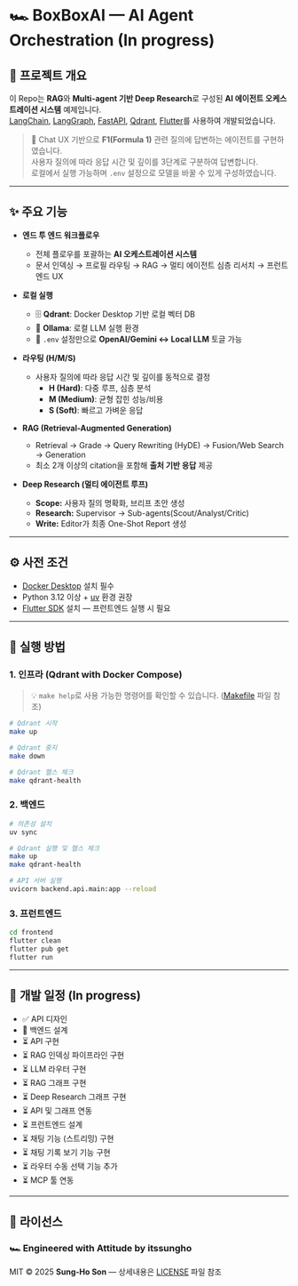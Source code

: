 # 🏎 BoxBoxAI — AI Agent Orchestration (In progress)

## 🔑 프로젝트 개요

이 Repo는 **RAG**와 **Multi-agent 기반 Deep Research**로 구성된 **AI 에이전트 오케스트레이션 시스템** 예제입니다.  
[LangChain](https://www.langchain.com/), [LangGraph](https://www.langchain.com/langgraph), [FastAPI](https://fastapi.tiangolo.com/), [Qdrant](https://qdrant.tech/), [Flutter](https://flutter.dev)를 사용하여 개발되었습니다.

> 🎯 Chat UX 기반으로 **F1(Formula 1)** 관련 질의에 답변하는 에이전트를 구현하였습니다.  
> 사용자 질의에 따라 응답 시간 및 깊이를 3단계로 구분하여 답변합니다.  
> 로컬에서 실행 가능하며 `.env` 설정으로 모델을 바꿀 수 있게 구성하였습니다.

---

## ✨ 주요 기능

- **엔드 투 엔드 워크플로우**  
  - 전체 플로우를 포괄하는 **AI 오케스트레이션 시스템**  
  - 문서 인덱싱 → 프로필 라우팅 → RAG → 멀티 에이전트 심층 리서치 → 프런트엔드 UX  

- **로컬 실행**  
  - 🗄 **Qdrant**: Docker Desktop 기반 로컬 벡터 DB  
  - 🧠 **Ollama**: 로컬 LLM 실행 환경  
  - 🔄 `.env` 설정만으로 **OpenAI/Gemini ↔ Local LLM** 토글 가능  

- **라우팅 (H/M/S)**  
  - 사용자 질의에 따라 응답 시간 및 깊이를 동적으로 결정  
    - **H (Hard)**: 다중 루프, 심층 분석  
    - **M (Medium)**: 균형 잡힌 성능/비용  
    - **S (Soft)**: 빠르고 가벼운 응답  

- **RAG (Retrieval-Augmented Generation)**  
  - Retrieval → Grade → Query Rewriting (HyDE) → Fusion/Web Search → Generation  
  - 최소 2개 이상의 citation을 포함해 **출처 기반 응답** 제공  

- **Deep Research (멀티 에이전트 루프)**  
  - **Scope:** 사용자 질의 명확화, 브리프 초안 생성  
  - **Research:** Supervisor → Sub-agents(Scout/Analyst/Critic)  
  - **Write:** Editor가 최종 One-Shot Report 생성  

---

## ⚙️ 사전 조건

- [Docker Desktop](https://www.docker.com/products/docker-desktop) 설치 필수  
- Python 3.12 이상 + [uv](https://docs.astral.sh/uv) 환경 권장  
- [Flutter SDK](https://docs.flutter.dev/get-started/install) 설치 — 프런트엔드 실행 시 필요  

---

## 🚀 실행 방법

### 1. 인프라 (Qdrant with Docker Compose)

> 💡 `make help`로 사용 가능한 명령어를 확인할 수 있습니다. ([Makefile](./Makefile) 파일 참조)  

```bash
# Qdrant 시작
make up

# Qdrant 중지
make down

# Qdrant 헬스 체크
make qdrant-health
```

### 2. 백엔드

```bash
# 의존성 설치
uv sync

# Qdrant 실행 및 헬스 체크
make up
make qdrant-health

# API 서버 실행
uvicorn backend.api.main:app --reload
```

### 3. 프런트엔드

```bash
cd frontend
flutter clean
flutter pub get
flutter run
```
---

## 📅 개발 일정 (In progress)

- ✅ API 디자인
- 🚧 백엔드 설계
- ⏳ API 구현
- ⏳ RAG 인덱싱 파이프라인 구현
- ⏳ LLM 라우터 구현
- ⏳ RAG 그래프 구현
- ⏳ Deep Research 그래프 구현
- ⏳ API 및 그래프 연동
- ⏳ 프런트엔드 설계
- ⏳ 채팅 기능 (스트리밍) 구현
- ⏳ 채팅 기록 보기 기능 구현
- ⏳ 라우터 수동 선택 기능 추가
- ⏳ MCP 툴 연동

---

## 📜 라이선스

### 🏎 Engineered with Attitude by **itssungho**

MIT © 2025 **Sung-Ho Son** — 상세내용은 [LICENSE](./LICENSE) 파일 참조
